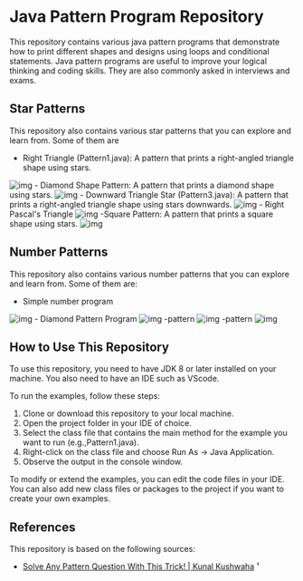# Java Pattern Program Repository

This repository contains various java pattern programs that demonstrate how to print different shapes and designs using loops and conditional statements. Java pattern programs are useful to improve your logical thinking and coding skills. They are also commonly asked in interviews and exams.

## Star Patterns

This repository also contains various star patterns that you can explore and learn from. Some of them are

- Right Triangle (Pattern1.java): A pattern that prints a right-angled triangle shape using stars.
<img src="https://static.javatpoint.com/core/images/how-to-print-pattern-in-java-output1.png" alt="img"/>
- Diamond Shape Pattern: A pattern that prints a diamond shape using stars.
<img src="https://static.javatpoint.com/core/images/how-to-print-pattern-in-java-output4.png" alt="img"/>
- Downward Triangle Star (Pattern3.java): A pattern that prints a right-angled triangle shape using stars downwards.
<img src="https://static.javatpoint.com/core/images/how-to-print-pattern-in-java-output5.png" alt="img"/>
- Right Pascal's Triangle
<img src="https://static.javatpoint.com/core/images/how-to-print-pattern-in-java-output9.png" alt="img"/>
-Square Pattern: A pattern that prints a square shape using stars.
<img src="patternimages/pattern1.java - patterns - Visual Studio Code 30-04-2023 11_02_04" alt="img"/>

## Number Patterns

This repository also contains various number patterns that you can explore and learn from. Some of them are:

- Simple number program
<img src="https://static.javatpoint.com/core/images/how-to-print-pattern-in-java-output16.png" alt="img"/>
- Diamond Pattern Program
<img src="https://static.javatpoint.com/core/images/how-to-print-pattern-in-java-output16.png" alt="img"/>
-pattern
<img src="https://static.javatpoint.com/core/images/how-to-print-pattern-in-java-output16.png" alt="img"/>
-pattern
<img src="https://static.javatpoint.com/core/images/how-to-print-pattern-in-java-output16.png" alt="img"/>

## How to Use This Repository

To use this repository, you need to have JDK 8 or later installed on your machine. You also need to have an IDE such as VScode.

To run the examples, follow these steps:

1. Clone or download this repository to your local machine.
2. Open the project folder in your IDE of choice.
3. Select the class file that contains the main method for the example you want to run (e.g.,Pattern1.java).
4. Right-click on the class file and choose Run As -> Java Application.
5. Observe the output in the console window.

To modify or extend the examples, you can edit the code files in your IDE. You can also add new class files or packages to the project if you want to create your own examples.

## References

This repository is based on the following sources:

- [Solve Any Pattern Question With This Trick! | Kunal Kushwaha](https://youtu.be/lsOOs5J8ycw) ¹
